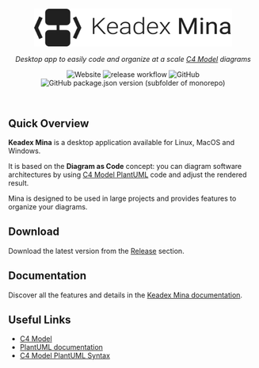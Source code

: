 <p align="center">
  <a href="https://keadex.dev/en/projects/keadex-mina" target="_blank"><img src="./public//mina-logo-full.png" width="400" alt="Keadex Battisti Logo" /></a>
</p>
<p align="center"><i>Desktop app to easily code and organize at a scale <a href="https://c4model.com/" target="_blank">C4 Model</a> diagrams</i></p>
<div align="center">

![Website](https://img.shields.io/website?url=https%3A%2F%2Fkeadex.dev%2Fen%2Fprojects%2Fkeadex-mina&label=website&up_message=keadex.dev)
![release workflow](https://github.com/keadex/keadex/actions/workflows/release-mina.yml/badge.svg)
![GitHub](https://img.shields.io/github/license/keadex/keadex)
![GitHub package.json version (subfolder of monorepo)](https://img.shields.io/github/package-json/v/keadex/keadex?filename=apps%2Fkeadex-mina%2Fpackage.json)

</div>

<br>

## Quick Overview

**Keadex Mina** is a desktop application available for Linux, MacOS and Windows.

It is based on the **Diagram as Code** concept: you can diagram software architectures by using [C4 Model PlantUML](https://github.com/plantuml-stdlib/C4-PlantUML) code and adjust the rendered result.

Mina is designed to be used in large projects and provides features to organize your diagrams.

## Download

Download the latest version from the [Release](https://github.com/keadex/keadex/releases) section.

## Documentation

Discover all the features and details in the [Keadex Mina documentation](https://keadex.dev/en/docs/mina).

## Useful Links

- [C4 Model](https://c4model.com/)
- [PlantUML documentation](https://plantuml.com/)
- [C4 Model PlantUML Syntax](https://github.com/plantuml-stdlib/C4-PlantUML)
